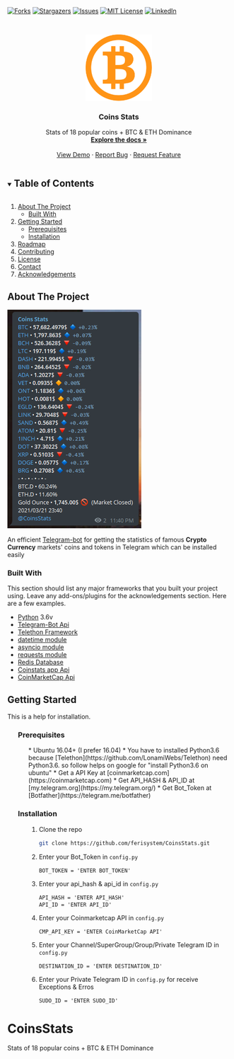 <!-- PROJECT SHIELDS -->
[![Forks][forks-shield]][forks-url]
[![Stargazers][stars-shield]][stars-url]
[![Issues][issues-shield]][issues-url]
[![MIT License][license-shield]][license-url]
[![LinkedIn][linkedin-shield]][linkedin-url]

<!-- PROJECT LOGO -->
<br />
<p align="center">
  <a href="https://github.com/ferisystem/CoinsStats">
    <img src="img/Logo.png" alt="Logo" width="150" height="150">
  </a>

  <h3 align="center">Coins Stats</h3>

  <p align="center">
    Stats of 18 popular coins + BTC & ETH Dominance
    <br />
    <a href="https://github.com/ferisystem/CoinsStats"><strong>Explore the docs »</strong></a>
    <br />
    <br />
    <a href="https://github.com/ferisystem/CoinsStats">View Demo</a>
    ·
    <a href="https://github.com/ferisystem/CoinsStats/issues">Report Bug</a>
    ·
    <a href="https://github.com/ferisystem/CoinsStats/issues">Request Feature</a>
  </p>
</p>


<!-- TABLE OF CONTENTS -->
<details open="open">
  <summary><h2 style="display: inline-block">Table of Contents</h2></summary>
  <ol>
    <li>
      <a href="#about-the-project">About The Project</a>
      <ul>
        <li><a href="#built-with">Built With</a></li>
      </ul>
    </li>
    <li>
      <a href="#getting-started">Getting Started</a>
      <ul>
        <li><a href="#prerequisites">Prerequisites</a></li>
        <li><a href="#installation">Installation</a></li>
      </ul>
    </li>
    <li><a href="#roadmap">Roadmap</a></li>
    <li><a href="#contributing">Contributing</a></li>
    <li><a href="#license">License</a></li>
    <li><a href="#contact">Contact</a></li>
    <li><a href="#acknowledgements">Acknowledgements</a></li>
  </ol>
</details>

<!-- ABOUT THE PROJECT -->
## About The Project

[![Product Name Screen Shot][product-screenshot]](https://example.com)

An efficient [Telegram-bot](https://core.telegram.org/bots/api) for getting the statistics of famous **Crypto Currency** markets' coins and tokens in Telegram which can be installed easily

### Built With

This section should list any major frameworks that you built your project using. Leave any add-ons/plugins for the acknowledgements section. Here are a few examples.
* [Python](https://python.org) 3.6v
* [Telegram-Bot Api](https://core.telegram.org/bots/api)
* [Telethon Framework](https://github.com/LonamiWebs/Telethon)
* [datetime module](https://docs.python.org/3/library/datetime.html)
* [asyncio module](https://docs.python.org/3/library/asyncio.html)
* [requests module](https://requests.readthedocs.io/en/master)
* [Redis Database](https://github.com/andymccurdy/redis-pyr)
* [Coinstats app Api](https://coinstats.app)
* [CoinMarketCap Api](https://coinmarketcap.com/)


<!-- GETTING STARTED -->
## Getting Started

This is a help for installation.

<ul>

### Prerequisites
<ul>
* Ubuntu 16.04+ (I prefer 16.04)
* You have to installed Python3.6 because [Telethon](https://github.com/LonamiWebs/Telethon) need Python3.6. so follow helps on google for "install Python3.6 on ubuntu"
* Get a API Key at [coinmarketcap.com](https://coinmarketcap.com)
* Get API_HASH & API_ID at [my.telegram.org](https://my.telegram.org/)
* Get Bot_Token at [Botfather](https://telegram.me/botfather)
</ul>

### Installation

<ul>

1. Clone the repo
   ```sh
   git clone https://github.com/ferisystem/CoinsStats.git
   ```
2. Enter your Bot_Token in `config.py`
   ```PY
   BOT_TOKEN = 'ENTER BOT_TOKEN'
   ```
3. Enter your api_hash & api_id in `config.py`
   ```PY
   API_HASH = 'ENTER API_HASH'
   API_ID = 'ENTER API_ID'
   ```
4. Enter your Coinmarketcap API in `config.py`
   ```PY
   CMP_API_KEY = 'ENTER CoinMarketCap API'
   ```
5. Enter your Channel/SuperGroup/Group/Private Telegram ID in `config.py`
   ```PY
   DESTINATION_ID = 'ENTER DESTINATION_ID'
   ```
6. Enter your Private Telegram ID in `config.py` for receive Exceptions & Erros
   ```PY
   SUDO_ID = 'ENTER SUDO_ID'
   ```

</ul>
</ul>

# CoinsStats
Stats of 18 popular coins + BTC & ETH Dominance


[forks-shield]: https://img.shields.io/github/forks/ferisystem/CoinsStats.svg?style=for-the-badge
[forks-url]: https://github.com/ferisystem/CoinsStats/network/members
[stars-shield]: https://img.shields.io/github/stars/ferisystem/CoinsStats.svg?style=for-the-badge
[stars-url]: https://github.com/ferisystem/CoinsStats/stargazers
[issues-shield]: https://img.shields.io/github/issues/ferisystem/CoinsStats.svg?style=for-the-badge
[issues-url]: https://github.com/ferisystem/CoinsStats/issues
[license-shield]: https://img.shields.io/github/license/ferisystem/CoinsStats.svg?style=for-the-badge
[license-url]: https://github.com/ferisystem/CoinsStats/blob/main/LICENSE
[linkedin-shield]: https://img.shields.io/badge/-LinkedIn-black.svg?style=for-the-badge&logo=linkedin&colorB=555
[linkedin-url]: https://linkedin.com/in/alireza-fereidouni-852bb11b1
[product-screenshot]: img/screenshot.png
